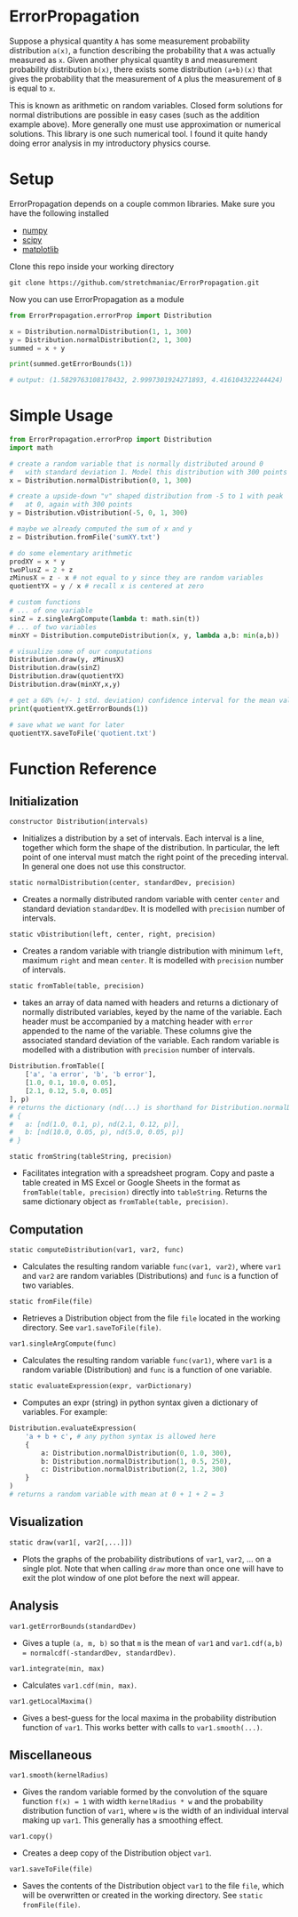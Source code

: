 # ErrorPropagation

Suppose a physical quantity `A` has some measurement probability distribution `a(x)`, 
a function describing the probability that `A` was actually measured as `x`. 
Given another physical quantity `B` and measurement probability
distribution `b(x)`, there exists some distribution `(a+b)(x)` that gives the probability 
that the measurement of `A` plus the measurement of `B` is equal to `x`. 

This is known as arithmetic on random variables. Closed form solutions for normal distributions 
are possible in easy cases (such as the addition example above). More generally one must 
use approximation or numerical solutions. This library is one such numerical tool. I found it 
quite handy doing error analysis in my introductory physics course. 

Setup
===
ErrorPropagation depends on a couple common libraries. Make sure you have the following installed
- [numpy](http://www.numpy.org/)
- [scipy](https://www.scipy.org/)
- [matplotlib](https://matplotlib.org/)

Clone this repo inside your working directory

```
git clone https://github.com/stretchmaniac/ErrorPropagation.git
```

Now you can use ErrorPropagation as a module

```python
from ErrorPropagation.errorProp import Distribution 

x = Distribution.normalDistribution(1, 1, 300)
y = Distribution.normalDistribution(2, 1, 300)
summed = x + y

print(summed.getErrorBounds(1))

# output: (1.5829763108178432, 2.9997301924271893, 4.416104322244424)
```

Simple Usage
=== 
```python
from ErrorPropagation.errorProp import Distribution 
import math

# create a random variable that is normally distributed around 0 
#   with standard deviation 1. Model this distribution with 300 points
x = Distribution.normalDistribution(0, 1, 300)

# create a upside-down "v" shaped distribution from -5 to 1 with peak
#   at 0, again with 300 points
y = Distribution.vDistribution(-5, 0, 1, 300)

# maybe we already computed the sum of x and y
z = Distribution.fromFile('sumXY.txt')

# do some elementary arithmetic 
prodXY = x * y
twoPlusZ = 2 + z
zMinusX = z - x # not equal to y since they are random variables
quotientYX = y / x # recall x is centered at zero

# custom functions
# ... of one variable 
sinZ = z.singleArgCompute(lambda t: math.sin(t))
# ... of two variables
minXY = Distribution.computeDistribution(x, y, lambda a,b: min(a,b))

# visualize some of our computations
Distribution.draw(y, zMinusX)
Distribution.draw(sinZ)
Distribution.draw(quotientYX)
Distribution.draw(minXY,x,y)

# get a 68% (+/- 1 std. deviation) confidence interval for the mean value for y / x
print(quotientYX.getErrorBounds(1))

# save what we want for later 
quotientYX.saveToFile('quotient.txt')
```

Function Reference
===
Initialization 
---
`constructor Distribution(intervals)`
- Initializes a distribution by a set of intervals. Each interval is a line, together which form the shape of the distribution. In particular, 
the left point of one interval must match the right point of the preceding interval. In general one does not use this constructor.

`static normalDistribution(center, standardDev, precision)`
- Creates a normally distributed random variable with center `center` and standard deviation `standardDev`. It is modelled with 
`precision` number of intervals.

`static vDistribution(left, center, right, precision)`
- Creates a random variable with triangle distribution with minimum `left`, maximum `right` and mean `center`. It is modelled 
with `precision` number of intervals. 

`static fromTable(table, precision)`
- takes an array of data named with headers and returns a dictionary of normally distributed variables, keyed by the 
name of the variable. Each header 
must be accompanied by a matching header with `error` appended to the name of the variable. These columns give the associated 
standard deviation of the variable. Each random variable is modelled with a distribution with `precision` number of intervals.
```python
Distribution.fromTable([
    ['a', 'a error', 'b', 'b error'],
    [1.0, 0.1, 10.0, 0.05], 
    [2.1, 0.12, 5.0, 0.05]
], p)
# returns the dictionary (nd(...) is shorthand for Distribution.normalDistribution(...))
# {
#   a: [nd(1.0, 0.1, p), nd(2.1, 0.12, p)],
#   b: [nd(10.0, 0.05, p), nd(5.0, 0.05, p)]  
# }
```

`static fromString(tableString, precision)`
- Facilitates integration with a spreadsheet program. Copy and paste a table created in MS Excel or Google Sheets 
in the format as `fromTable(table, precision)` directly
into `tableString`. Returns the same dictionary object as `fromTable(table, precision)`.

Computation
---
`static computeDistribution(var1, var2, func)`
- Calculates the resulting random variable `func(var1, var2)`, where `var1` and `var2` are random 
variables (Distributions) and `func` is a function of two variables. 

`static fromFile(file)`
- Retrieves a Distribution object from the file `file` located in the working directory. See `var1.saveToFile(file)`.

`var1.singleArgCompute(func)`
- Calculates the resulting random variable `func(var1)`, where `var1` is a random variable (Distribution)
and `func` is a function of one variable. 

`static evaluateExpression(expr, varDictionary)`
- Computes an expr (string) in python syntax given a dictionary of variables. For example:
```python
Distribution.evaluateExpression(
    'a + b + c', # any python syntax is allowed here
    {
        a: Distribution.normalDistribution(0, 1.0, 300),
        b: Distribution.normalDistribution(1, 0.5, 250),
        c: Distribution.normalDistribution(2, 1.2, 300)
    }
)
# returns a random variable with mean at 0 + 1 + 2 = 3
```

Visualization
---
`static draw(var1[, var2[,...]])`
- Plots the graphs of the probability distributions of `var1`, `var2`, ... on a single plot. Note that 
when calling `draw` more than once one will have to exit the plot window of one plot before the next 
will appear. 

Analysis
---
`var1.getErrorBounds(standardDev)`
- Gives a tuple `(a, m, b)` so that `m` is the mean of `var1` and `var1.cdf(a,b) = normalcdf(-standardDev, standardDev)`.   

`var1.integrate(min, max)`
- Calculates `var1.cdf(min, max)`.

`var1.getLocalMaxima()`
- Gives a best-guess for the local maxima in the probability distribution function of `var1`. This works better 
with calls to `var1.smooth(...)`.

Miscellaneous
--- 
`var1.smooth(kernelRadius)`
- Gives the random variable formed by the convolution of the square function `f(x) = 1` with width `kernelRadius * w` 
and the probability distribution function of `var1`, where `w` is the width of an individual interval making up 
`var1`. This generally has a smoothing effect. 

`var1.copy()`
- Creates a deep copy of the Distribution object `var1`. 

`var1.saveToFile(file)`
- Saves the contents of the Distribution object `var1` to the file `file`, which will be overwritten or 
created in the working directory. See `static fromFile(file)`. 
